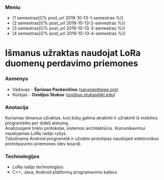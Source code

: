 ### Meniu
- [1 semestras]({% post_url 2019-10-13-1-semestras %})
- [2 semestras]({% post_url 2019-10-13-2-semestras %})
- [3 semestras]({% post_url 2019-10-13-3-semestras %})
- [4 semestras]({% post_url 2019-10-13-4-semestras %})

# Išmanus užraktas naudojat LoRa duomenų perdavimo priemones

### Asmenys
* Vadovas - **Šarūnas Packevičius** (sarunas@ieee.org)
* Kūrėjas - **Ovidijus Stukas** (ovidijus.stukas@kt.edu)

### Anotacija
Kuriamas išmanus užraktas, kurį būtų galima atrakinti ir užrakinti iš mobilios programėlės per didelį atstumą.<br/>
Analizuojami tinklo protokolai, sistemos architektūros.  Komunikavimui naudojamas LoRa radijo ryšys.<br/>
Tobulinama Android programėlė ir užrakto prototipas naudojant elektronikos prototipavimo priemones (dev board).

### Technologijos
* LoRa radijo technologijos
* C++, Java, Android platformų programavimo kalbos
